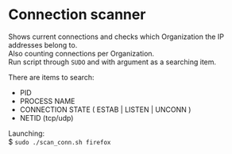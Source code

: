 # Connection scanner

Shows current connections and checks which Organization the IP addresses belong to.\
Also counting connections per Organization. \
Run script through `SUDO` and with argument as a searching item.

There are items to search: 
- PID 
- PROCESS NAME
- CONNECTION STATE ( ESTAB | LISTEN | UNCONN )
- NETID (tcp/udp)

Launching: \
$ `sudo ./scan_conn.sh firefox`
